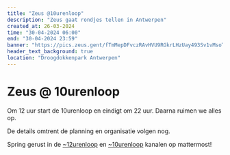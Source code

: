```yaml
---
title: "Zeus @10urenloop"
description: "Zeus gaat rondjes tellen in Antwerpen"
created_at: 26-03-2024
time: "30-04-2024 06:00"
end: "30-04-2024 23:59"
banner: "https://pics.zeus.gent/fTmMepDFvczRAvHVU9RGkrLHzUay493Sv1vMsoTe.jpg"
header_text_background: true
location: "Droogdokkenpark Antwerpen"
---
```


# Zeus @ 10urenloop

Om 12 uur start de 10urenloop en eindigt om 22 uur. Daarna ruimen we alles op.

De details omtrent de planning en organisatie volgen nog.

Spring gerust in de [~12urenloop](https://mattermost.zeus.gent/zeus/channels/12urenloop) en [~10urenloop](https://mattermost.zeus.gent/zeus/channels/10urenloop) kanalen op mattermost!
